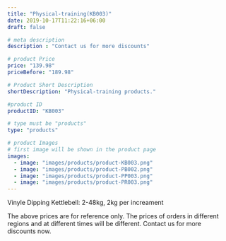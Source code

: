 ```yaml
---
title: "Physical-training(KB003)"
date: 2019-10-17T11:22:16+06:00
draft: false

# meta description
description : "Contact us for more discounts"

# product Price
price: "139.98"
priceBefore: "189.98"

# Product Short Description
shortDescription: "Physical-training products."

#product ID
productID: "KB003"

# type must be "products"
type: "products"

# product Images
# first image will be shown in the product page
images:
  - image: "images/products/product-KB003.png"
  - image: "images/products/product-PB002.png"
  - image: "images/products/product-PP003.png"
  - image: "images/products/product-PR003.png"
---
```


Vinyle Dipping Kettlebell: 2-48kg, 2kg per increament

The above prices are for reference only. The prices of orders in different regions and at different times will be different. Contact us for more discounts now. 
